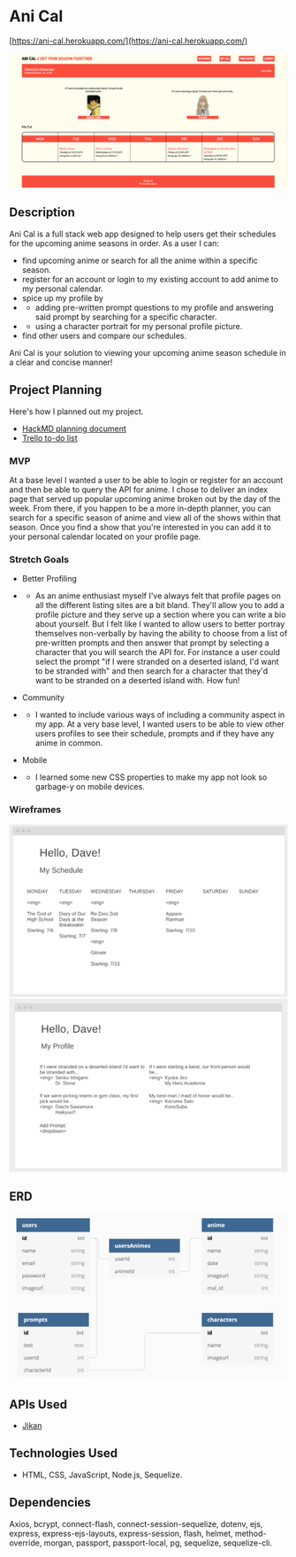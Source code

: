 # Ani Cal
[https://ani-cal.herokuapp.com/](https://ani-cal.herokuapp.com/)

![Screenshot](public/img/screenshot.png)

## Description
Ani Cal is a full stack web app designed to help users get their schedules for the upcoming anime seasons in order. As a user I can: 
- find upcoming anime or search for all the anime within a specific season.
- register for an account or login to my existing account to add anime to my personal calendar.
- spice up my profile by 
- - adding pre-written prompt questions to my profile and answering said prompt by searching for a specific character.
- - using a character portrait for my personal profile picture.
- find other users and compare our schedules.

Ani Cal is your solution to viewing your upcoming anime season schedule in a clear and concise manner!

## Project Planning
Here's how I planned out my project.
- [HackMD planning document](https://hackmd.io/@d4vves/SknikncC8)
- [Trello to-do list](https://trello.com/b/ITN2Calf)

### MVP
At a base level I wanted a user to be able to login or register for an account and then be able to query the API for anime. I chose to deliver an index page that served up popular upcoming anime broken out by the day of the week. From there, if you happen to be a more in-depth planner, you can search for a specific season of anime and view all of the shows within that season. Once you find a show that you're interested in you can add it to your personal calendar located on your profile page.

### Stretch Goals
- Better Profiling
- - As an anime enthusiast myself I've always felt that profile pages on all the different listing sites are a bit bland. They'll allow you to add a profile picture and they serve up a section where you can write a bio about yourself. But I felt like I wanted to allow users to better portray themselves non-verbally by having the ability to choose from a list of pre-written prompts and then answer that prompt by selecting a character that you will search the API for. For instance a user could select the prompt "if I were stranded on a deserted island, I'd want to be stranded with" and then search for a character that they'd want to be stranded on a deserted island with. How fun!

- Community
- - I wanted to include various ways of including a community aspect in my app. At a very base level, I wanted users to be able to view other users profiles to see their schedule, prompts and if they have any anime in common.

- Mobile
- - I learned some new CSS properties to make my app not look so garbage-y on mobile devices.

### Wireframes
![Wireframe 1](public/img/wire1.png)
![Wireframe 2](public/img/wire2.png)

## ERD
![ERD](public/img/erd.png)

## APIs Used
- [Jikan](https://jikan.moe/)

## Technologies Used
- HTML, CSS, JavaScript, Node.js, Sequelize.

## Dependencies
Axios, bcrypt, connect-flash, connect-session-sequelize, dotenv, ejs, express, express-ejs-layouts, express-session, flash, helmet, method-override, morgan, passport, passport-local, pg, sequelize, sequelize-cli.